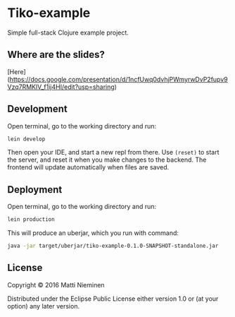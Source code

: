 # Tiko-example

Simple full-stack Clojure example project.

## Where are the slides?
[Here]
(https://docs.google.com/presentation/d/1ncfUwq0dvhjPWmyrwDvP2fupv9Vzq7RMKlV_f1ij4HI/edit?usp=sharing)

## Development

Open terminal, go to the working directory and run:

```bash
lein develop
```

Then open your IDE, and start a new repl from there. Use ```(reset)```
to start the server, and reset it when you make changes to the backend.
The frontend will update automatically when files are saved.

## Deployment

Open terminal, go to the working directory and run:

```bash
lein production
```

This will produce an uberjar, which you run with command:

```bash
java -jar target/uberjar/tiko-example-0.1.0-SNAPSHOT-standalone.jar
```

## License

Copyright © 2016 Matti Nieminen

Distributed under the Eclipse Public License either version 1.0 or (at
your option) any later version.
